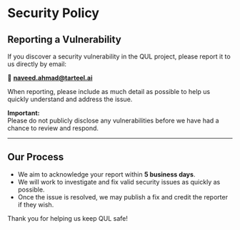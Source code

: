 # Security Policy

## Reporting a Vulnerability

If you discover a security vulnerability in the QUL project, please report it to us directly by email:

📧 **naveed.ahmad@tarteel.ai**

When reporting, please include as much detail as possible to help us quickly understand and address the issue.

**Important:**  
Please do not publicly disclose any vulnerabilities before we have had a chance to review and respond.

---

## Our Process

- We aim to acknowledge your report within **5 business days**.
- We will work to investigate and fix valid security issues as quickly as possible.
- Once the issue is resolved, we may publish a fix and credit the reporter if they wish.

Thank you for helping us keep QUL safe!
